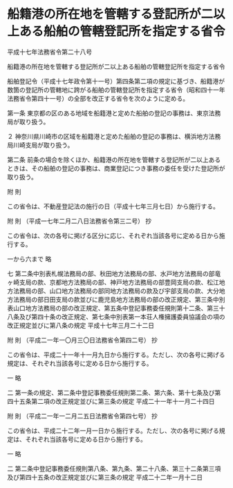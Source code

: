 # 船籍港の所在地を管轄する登記所が二以上ある船舶の管轄登記所を指定する省令

平成十七年法務省令第二十八号

船籍港の所在地を管轄する登記所が二以上ある船舶の管轄登記所を指定する省令

船舶登記令（平成十七年政令第十一号）第四条第二項の規定に基づき、船籍港が数箇の登記所の管轄地に跨がる船舶の管轄登記所を指定する省令（昭和四十一年法務省令第四十一号）の全部を改正する省令を次のように定める。

第一条 東京都の区のある地域を船籍港と定めた船舶の登記の事務は、東京法務局が取り扱う。

２ 神奈川県川崎市の区域を船籍港と定めた船舶の登記の事務は、横浜地方法務局川崎支局が取り扱う。

第二条 前条の場合を除くほか、船籍港の所在地を管轄する登記所が二以上あるときは、その船舶の登記の事務は、商業登記につき事務の委任を受けた登記所が取り扱う。

附 則

この省令は、不動産登記法の施行の日（平成十七年三月七日）から施行する。

附 則 （平成一七年二月二八日法務省令第三二号） 抄

この省令は、次の各号に掲げる区分に応じ、それぞれ当該各号に定める日から施行する。

一から六まで 略

七 第二条中別表札幌法務局の部、秋田地方法務局の部、水戸地方法務局の部竜ヶ崎支局の款、京都地方法務局の部、神戸地方法務局の部豊岡支局の款、松江地方法務局の部、山口地方法務局の部同地方法務局の款及び宇部支局の款、大分地方法務局の部日田支局の款並びに鹿児島地方法務局の部の改正規定、第三条中別表山口地方法務局の部の改正規定、第五条中登記事務委任規則第十二条、第三十八条及び第四十条の改正規定、第七条中別表第一本荘人権擁護委員協議会の項の改正規定並びに第八条の規定 平成十七年三月二十二日

附 則 （平成二一年一〇月三〇日法務省令第四二号） 抄

この省令は、平成二十一年十一月九日から施行する。ただし、次の各号に掲げる規定は、それぞれ当該各号に定める日から施行する。

一 略

二 第一条の規定、第二条中登記事務委任規則第二条、第六条、第十七条及び第四十五条第二項の改正規定並びに第三条の規定 平成二十一年十一月二十四日

附 則 （平成二一年一二月二五日法務省令第四七号） 抄

この省令は、平成二十二年一月一日から施行する。ただし、次の各号に掲げる規定は、それぞれ当該各号に定める日から施行する。

一 略

二 第二条中登記事務委任規則第八条、第九条、第二十八条、第三十二条第三項及び第四十五条の改正規定並びに第三条の規定 平成二十二年一月十二日
